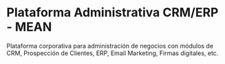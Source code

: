 # Plataforma Administrativa CRM/ERP - MEAN

Plataforma corporativa para administración de negocios con módulos de CRM, Prospección de Clientes, ERP, Email Marketing, Firmas digitales, etc.
